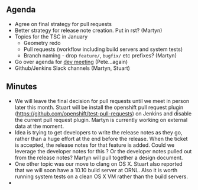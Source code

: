 Agenda
------
* Agree on final strategy for pull requests
* Better strategy for release note creation. Put in rst? (Martyn)
* Topics for the TSC in January
  * Geometry redo
  * Pull requests (workflow including build servers and system tests)
  * Branch naming - drop `feature/`, `bugfix/` etc prefixes? (Martyn)
* Go over agenda for [dev meeting](http://www.mantidproject.org/Category:Workshop2015) (Pete...again)
* Github/Jenkins Slack channels (Martyn, Stuart)

Minutes
-------
* We will leave the final decision for pull requests until we meet in person later this month. Stuart will be install the openshift pull request plugin (https://github.com/openshift/test-pull-requests) on Jenkins and disable the current pull request plugin.  Martyn is currently working on external data at the moment.
* Idea is trying to get developers to write the release notes as they go, rather than a huge effort at the end before the release.  When the ticket is accepted, the release notes for that feature is added.  Could we leverage the developer notes for this ? Or the developer notes pulled out from the release notes?  Martyn will pull together a design document.
* One other topic was our move to clang on OS X.  Stuart also reported that we will soon have a 10.10 build server at ORNL.  Also it is worth running system tests on a clean OS X VM rather than the build servers.
* 
